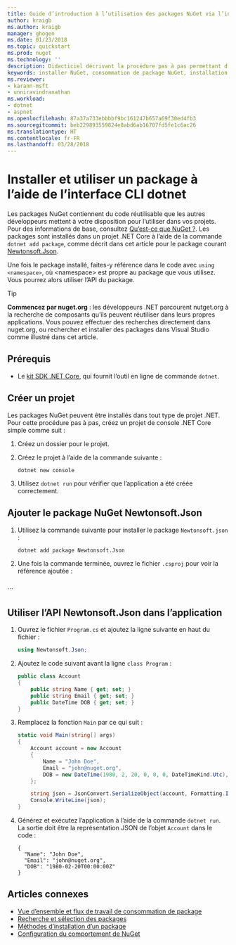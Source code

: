 ```yaml
---
title: Guide d’introduction à l’utilisation des packages NuGet via l’infrastructure CLI dotnet | Microsoft Docs
author: kraigb
ms.author: kraigb
manager: ghogen
ms.date: 01/23/2018
ms.topic: quickstart
ms.prod: nuget
ms.technology: ''
description: Didacticiel décrivant la procédure pas à pas permettant d’installer et d’utiliser un package NuGet dans un projet .NET Core.
keywords: installer NuGet, consommation de package NuGet, installation de packages NuGet, références de package NuGet, utilisation de packages NuGet
ms.reviewer:
- karann-msft
- unniravindranathan
ms.workload:
- dotnet
- aspnet
ms.openlocfilehash: 87a37a733ebbbbf9bc161247b657a69f30ed4fb3
ms.sourcegitcommit: beb229893559824e8abd6ab16707fd5fe1c6ac26
ms.translationtype: HT
ms.contentlocale: fr-FR
ms.lasthandoff: 03/28/2018
---
```

# <a name="install-and-use-a-package-using-the-dotnet-cli"></a>Installer et utiliser un package à l’aide de l’interface CLI dotnet

Les packages NuGet contiennent du code réutilisable que les autres développeurs mettent à votre disposition pour l’utiliser dans vos projets. Pour des informations de base, consultez [Qu’est-ce que NuGet ?](../What-is-NuGet.md). Les packages sont installés dans un projet .NET Core à l’aide de la commande `dotnet add package`, comme décrit dans cet article pour le package courant [Newtonsoft.Json](https://www.nuget.org/packages/Newtonsoft.Json/).

Une fois le package installé, faites-y référence dans le code avec `using <namespace>`, où \<namespace\> est propre au package que vous utilisez. Vous pourrez alors utiliser l’API du package.

> [!Tip]
> **Commencez par nuget.org** : les développeurs .NET parcourent nutget.org à la recherche de composants qu’ils peuvent réutiliser dans leurs propres applications. Vous pouvez effectuer des recherches directement dans nuget.org, ou rechercher et installer des packages dans Visual Studio comme illustré dans cet article.

## <a name="prerequisites"></a>Prérequis

- Le [kit SDK .NET Core](https://www.microsoft.com/net/download/), qui fournit l’outil en ligne de commande `dotnet`.

## <a name="create-a-project"></a>Créer un projet

Les packages NuGet peuvent être installés dans tout type de projet .NET. Pour cette procédure pas à pas, créez un projet de console .NET Core simple comme suit :

1. Créez un dossier pour le projet.

1. Créez le projet à l’aide de la commande suivante :

    ```cli
    dotnet new console
    ```

1. Utilisez `dotnet run` pour vérifier que l’application a été créée correctement.

## <a name="add-the-newtonsoftjson-nuget-package"></a>Ajouter le package NuGet Newtonsoft.Json

1. Utilisez la commande suivante pour installer le package `Newtonsoft.json` :

    ```cli
    dotnet add package Newtonsoft.Json
    ```

1. Une fois la commande terminée, ouvrez le fichier `.csproj` pour voir la référence ajoutée :

    ```xml
  <ItemGroup>
    <PackageReference Include="Newtonsoft.Json" Version="10.0.3" />
  </ItemGroup>
    ```

## <a name="use-the-newtonsoftjson-api-in-the-app"></a>Utiliser l’API Newtonsoft.Json dans l’application

1. Ouvrez le fichier `Program.cs` et ajoutez la ligne suivante en haut du fichier :

    ```cs
    using Newtonsoft.Json;
    ```

1. Ajoutez le code suivant avant la ligne `class Program` :

    ```cs
    public class Account
    {
        public string Name { get; set; }
        public string Email { get; set; }
        public DateTime DOB { get; set; }
    }
    ```

1. Remplacez la fonction `Main` par ce qui suit :

    ```cs
    static void Main(string[] args)
    {
        Account account = new Account
        {
            Name = "John Doe",
            Email = "john@nuget.org",
            DOB = new DateTime(1980, 2, 20, 0, 0, 0, DateTimeKind.Utc),
        };

        string json = JsonConvert.SerializeObject(account, Formatting.Indented);
        Console.WriteLine(json);
    }
    ```

1. Générez et exécutez l’application à l’aide de la commande `dotnet run`. La sortie doit être la représentation JSON de l’objet `Account` dans le code :

    ```output
    {
      "Name": "John Doe",
      "Email": "john@nuget.org",
      "DOB": "1980-02-20T00:00:00Z"
    }
    ```

## <a name="related-articles"></a>Articles connexes

- [Vue d’ensemble et flux de travail de consommation de package](../consume-packages/overview-and-workflow.md)
- [Recherche et sélection des packages](../consume-packages/finding-and-choosing-packages.md)
- [Méthodes d’installation d’un package](../consume-packages/ways-to-install-a-package.md)
- [Configuration du comportement de NuGet](../consume-packages/configuring-nuget-behavior.md)
